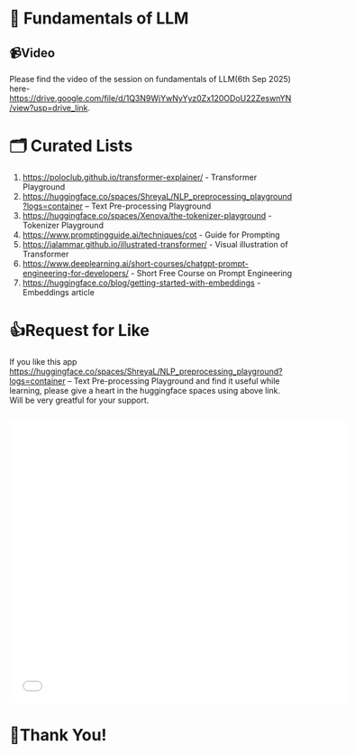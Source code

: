 # 🤖 Fundamentals of LLM


## 📹Video

Please find the video of the session on fundamentals of LLM(6th Sep 2025) here- https://drive.google.com/file/d/1Q3N9WjYwNyYyz0Zx120ODoU22ZeswnYN/view?usp=drive_link.
##

# 🗂️ Curated Lists

1. https://poloclub.github.io/transformer-explainer/ - Transformer Playground
2. https://huggingface.co/spaces/ShreyaL/NLP_preprocessing_playground?logs=container – Text Pre-processing Playground
3. https://huggingface.co/spaces/Xenova/the-tokenizer-playground - Tokenizer Playground
4. https://www.promptingguide.ai/techniques/cot - Guide for Prompting
5. https://jalammar.github.io/illustrated-transformer/ - Visual illustration of Transformer
6. https://www.deeplearning.ai/short-courses/chatgpt-prompt-engineering-for-developers/ - Short Free Course on Prompt Engineering
7. https://huggingface.co/blog/getting-started-with-embeddings - Embeddings article 
##

# 👍Request for Like

If you like this app https://huggingface.co/spaces/ShreyaL/NLP_preprocessing_playground?logs=container – Text Pre-processing Playground and find it useful while learning, please give a heart in the huggingface spaces using above link. Will be very greatful for your support.
##

<embed src="../Fundamentals_of_LLM.pdf" width="600" height="500" type="application/pdf">


# 🙏Thank You! 
